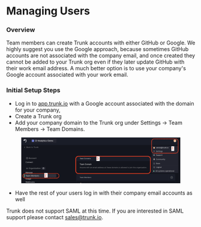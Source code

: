# Managing Users

### Overview

Team members can create Trunk accounts with either GitHub or Google. We highly suggest you use the Google approach, because sometimes GitHub accounts are not associated with the company email, and once created they cannot be added to your Trunk org even if they later update GitHub with their work email address. A much better option is to use your company's Google account associated with your work email.

### Initial Setup Steps

* Log in to [app.trunk.io](https://app.trunk.io/) with a Google account associated with the domain for your company,
* Create a Trunk org
* Add your company domain to the Trunk org under Settings -> Team Members -> Team Domains.

<figure><img src="../.gitbook/assets/image.png" alt=""><figcaption></figcaption></figure>

* Have the rest of your users log in with their company email accounts as well

Trunk does not support SAML at this time. If you are interested in SAML support please contact sales@trunk.io.

